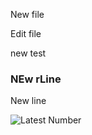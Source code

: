 New file

Edit file


new test 


### NEw rLine

New line

![Latest Number](https://img.shields.io/endpoint?url=https://raw.githubusercontent.com/rohitgxrgklt/test-repo-1/refs/heads/main/numbers.json?style=for-the-badge)
